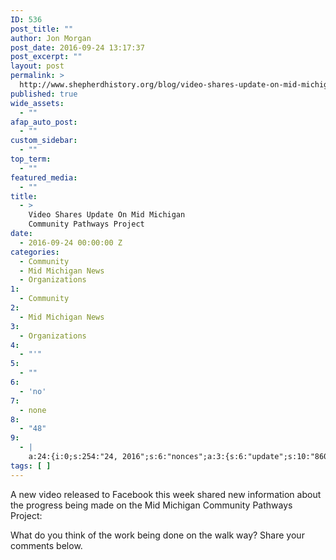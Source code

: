 ```yaml
---
ID: 536
post_title: ""
author: Jon Morgan
post_date: 2016-09-24 13:17:37
post_excerpt: ""
layout: post
permalink: >
  http://www.shepherdhistory.org/blog/video-shares-update-on-mid-michigan-community-pathways-project/
published: true
wide_assets:
  - ""
afap_auto_post:
  - ""
custom_sidebar:
  - ""
top_term:
  - ""
featured_media:
  - ""
title:
  - >
    Video Shares Update On Mid Michigan
    Community Pathways Project
date:
  - 2016-09-24 00:00:00 Z
categories:
  - Community
  - Mid Michigan News
  - Organizations
1:
  - Community
2:
  - Mid Michigan News
3:
  - Organizations
4:
  - "'"
5:
  - ""
6:
  - 'no'
7:
  - none
8:
  - "48"
9:
  - |
    a:24:{i:0;s:254:"24, 2016";s:6:"nonces";a:3:{s:6:"update";s:10:"8608c1564b";s:6:"delete";s:10:"c0152e9878";s:4:"edit";s:10:"5716975e44";}s:8:"editLink";s:69:"http://www.shepherdhistory.org/wp-admin/post.php?post=552&action=edit";s:4:"meta";b:0;s:10:"authorName";s:10:"Jon";i:1;s:141:"Morgan";s:14:"uploadedToLink";s:69:"http://www.shepherdhistory.org/wp-admin/post.php?post=536&action=edit";s:15:"uploadedToTitle";s:78:"Video";i:2;s:143:"shares new information about the Mid Michigan Community Pathways Project";s:15:"filesizeInBytes";i:666258;s:21:"filesizeHumanReadable";s:6:"651";i:3;s:885:"KB";s:5:"sizes";a:4:{s:9:"thumbnail";a:4:{s:6:"height";i:140;s:5:"width";i:140;s:3:"url";s:80:"http://www.shepherdhistory.org/wp-content/uploads/2016/09/pathway003-140x140.png";s:11:"orientation";s:9:"landscape";}s:6:"medium";a:4:{s:6:"height";i:189;s:5:"width";i:336;s:3:"url";s:80:"http://www.shepherdhistory.org/wp-content/uploads/2016/09/pathway003-336x189.png";s:11:"orientation";s:9:"landscape";}s:5:"large";a:4:{s:6:"height";i:434;s:5:"width";i:771;s:3:"url";s:80:"http://www.shepherdhistory.org/wp-content/uploads/2016/09/pathway003-771x434.png";s:11:"orientation";s:9:"landscape";}s:4:"full";a:4:{s:3:"url";s:72:"http://www.shepherdhistory.org/wp-content/uploads/2016/09/pathway003.png";s:6:"height";i:450;s:5:"width";i:800;s:11:"orientation";s:9:"landscape";}}s:6:"height";i:450;s:5:"width";i:800;s:11:"orientation";s:9:"landscape";s:6:"compat";a:2:{s:4:"item";s:1710:"<input";i:4;s:83:"type="hidden" name="attachments[552][menu_order]" value="0" /><p class="media-types";i:5;s:99:"media-types-required-info">Required fields are marked <span class="required">*</span></p>nttt<table";i:6;s:79:"class="compat-attachment-fields">tt<tr class='compat-field-media_credit'>ttt<th";i:7;s:108:"scope='row' class='label'><label for='attachments-552-media_credit'><span class='alignleft'>Credit</span><br";i:8;s:82:"class='clear' /></label></th>nttt<td class='field'><input type='text' class='text'";i:9;s:80:"id='attachments-552-media_credit' name='attachments[552][media_credit]' value=''";i:10;s:79:" /></td>ntt</tr>ntt<tr class='compat-field-media_credit_url'>ttt<th scope='row'";i:11;s:90:"class='label'><label for='attachments-552-media_credit_url'><span class='alignleft'>Credit";i:12;s:83:"URL</span><br class='clear' /></label></th>nttt<td class='field'><input type='text'";i:13;s:92:"class='text' id='attachments-552-media_credit_url' name='attachments[552][media_credit_url]'";i:14;s:82:"value=''  /></td>ntt</tr>ntt<tr class='compat-field-navis_media_credit_org'>ttt<th";i:15;s:83:"scope='row' class='label'><label for='attachments-552-navis_media_credit_org'><span";i:16;s:77:"class='alignleft'>Organization</span><br class='clear' /></label></th>nttt<td";i:17;s:89:"class='field'><input type='text' class='text' id='attachments-552-navis_media_credit_org'";i:18;s:79:"name='attachments[552][navis_media_credit_org]' value=''  /></td>ntt</tr>ntt<tr";i:19;s:87:"class='compat-field-navis_media_can_distribute'>ttt<th scope='row' class='label'><label";i:20;s:79:"for='attachments-552-navis_media_can_distribute'><span class='alignleft'>Can<br";i:21;s:81:"/>distribute?</span><br class='clear' /></label></th>nttt<td class='field'><input";i:22;s:101:"id="attachments[552][navis_media_can_distribute]" name="attachments[552][navis_media_can_distribute]"";i:23;s:76:"type="checkbox" value="1"  /></td>ntt</tr>n</table>";s:4:"meta";s:0:"";}}}n"";}
tags: [ ]
---
```

A new video released to Facebook this week shared new information about the progress being made on the Mid Michigan Community Pathways Project:



What do you think of the work being done on the walk way? Share your comments below.